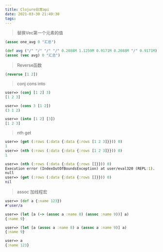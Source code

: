 ```yaml
---
title: Clojure日常api
date: 2021-03-30 21:49:30
tags:
---
```


> 替换Vec第一个元素的值
```clojure
(assoc one_avg 0 "汇总")

(def avg ("/" "/" "/" "/" 0.2088M 1.1259M 0.9171M 0.2088M "/" 0.9171M))
(assoc (vec avg) 0 "汇总")
```

> Reverse函数
```clojure
(reverse [1 2])
```

> conj cons into
```clojure
user=> (conj [1 2] 3)
[1 2 3]

user=> (cons 3 [1 2])
(3 1 2)

user=> (into [1 2] [3])
[1 2 3]
```

> nth get
```clojure
user=> (get (:rows (:data {:data {:rows [1 2 3]}})) 0)
1
user=> (nth (:rows (:data {:data {:rows [1 2 3]}})) 0)
1

user=> (nth (:rows (:data {:data {:rows []}})) 0)
Execution error (IndexOutOfBoundsException) at user/eval320 (REPL:1).
null
user=> (get (:rows (:data {:data {:rows []}})) 0)
nil
```

> assoc 加线程宏
```clojure
user=> (def a {:name 123})
#'user/a

user=> (let [a (-> (assoc a :name 8) (assoc :name 9))] a)
{:name 9}

user=> (let [a (assoc a :name 8) a (assoc a :name 9)] a)
{:name 9}

user=> a
{:name 123}
```
